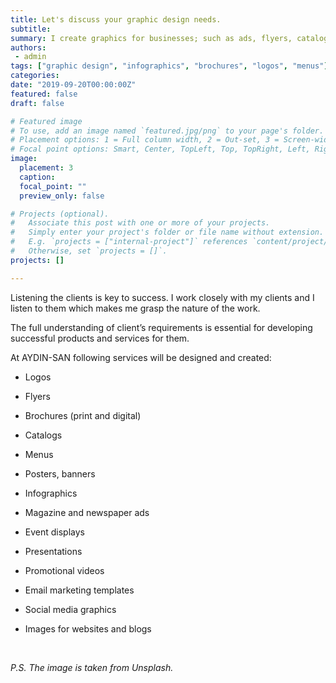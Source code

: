 ```yaml
---
title: Let's discuss your graphic design needs.
subtitle: 
summary: I create graphics for businesses; such as ads, flyers, catalogs, infographics, videos.
authors: 
 - admin
tags: ["graphic design", "infographics", "brochures", "logos", "menus"]
categories:
date: "2019-09-20T00:00:00Z"
featured: false
draft: false

# Featured image
# To use, add an image named `featured.jpg/png` to your page's folder.
# Placement options: 1 = Full column width, 2 = Out-set, 3 = Screen-width
# Focal point options: Smart, Center, TopLeft, Top, TopRight, Left, Right, BottomLeft, Bottom, BottomRight
image:
  placement: 3
  caption: 
  focal_point: ""
  preview_only: false

# Projects (optional).
#   Associate this post with one or more of your projects.
#   Simply enter your project's folder or file name without extension.
#   E.g. `projects = ["internal-project"]` references `content/project/deep-learning/index.md`.
#   Otherwise, set `projects = []`.
projects: []

---
```


Listening the clients is key to success. I work closely with my clients and I listen to them which makes me grasp the nature of the work. 

The full understanding of client’s requirements is essential for developing successful products and services for them.

At AYDIN-SAN following services will be designed and created:

- Logos

- Flyers

- Brochures (print and digital)

-	Catalogs

-	Menus

-	Posters, banners

-	Infographics

-	Magazine and newspaper ads

-	Event displays

-	Presentations

-	Promotional videos

-	Email marketing templates

-	Social media graphics

-	Images for websites and blogs

</br>

 *P.S. The image is taken from Unsplash.*


